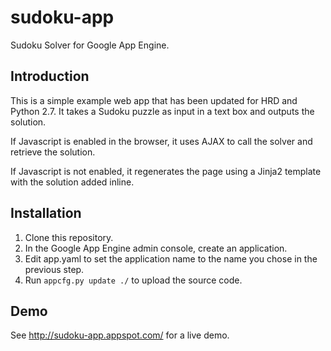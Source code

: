 # sudoku-app

Sudoku Solver for Google App Engine.

## Introduction

This is a simple example web app that has been updated for HRD and Python 2.7. It takes a Sudoku puzzle as input in a text box and outputs the solution.

If Javascript is enabled in the browser, it uses AJAX to call the solver and retrieve the solution.

If Javascript is not enabled, it regenerates the page using a Jinja2 template with the solution added inline.

## Installation

1. Clone this repository.
1. In the Google App Engine admin console, create an application.
1. Edit app.yaml to set the application name to the name you chose in the previous step.
1. Run ```appcfg.py update ./``` to upload the source code.

## Demo

See http://sudoku-app.appspot.com/ for a live demo.
